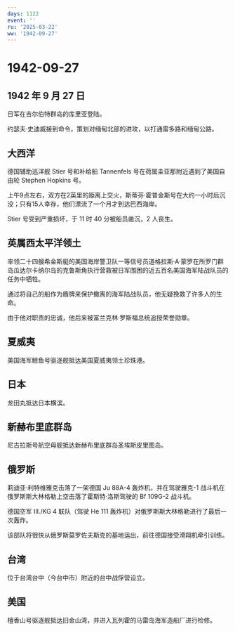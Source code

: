 ```yaml
---
days: 1122
event: ''
ru: '2025-03-22'
ww: '1942-09-27'
---
```


# 1942-09-27

## 1942 年 9 月 27 日

日军在吉尔伯特群岛的库里亚登陆。

约瑟夫·史迪威接到命令，策划对缅甸北部的进攻，以打通雷多路和缅甸公路。

## 大西洋

德国辅助巡洋舰 Stier 号和补给船 Tannenfels
号在荷属圭亚那附近遇到了美国自由轮 Stephen Hopkins 号。

上午9点左右，双方在2英里的距离上交火，斯蒂芬·霍普金斯号在大约一小时后沉没；只有15人幸存，他们漂流了一个月才到达巴西海岸。

Stier 号受到严重损坏，于 11 时 40 分被船员凿沉，2 人丧生。

## 英属西太平洋领土

率领二十四艘希金斯艇的美国海岸警卫队一等信号员道格拉斯·A·蒙罗在所罗门群岛瓜达尔卡纳尔岛的克鲁斯角执行营救被日军围困的近五百名美国海军陆战队员的任务中牺牲。

通过将自己的船作为盾牌来保护撤离的海军陆战队员，他无疑挽救了许多人的生命。

由于他对职责的忠诚，他后来被富兰克林·罗斯福总统追授荣誉勋章。

## 夏威夷

美国海军鲸鱼号驱逐舰抵达美国夏威夷领土珍珠港。

## 日本

龙田丸抵达日本横滨。

## 新赫布里底群岛

尼古拉斯号航空母舰抵达新赫布里底群岛圣埃斯皮里图岛。

## 俄罗斯

莉迪亚·利特维雅克击落了一架德国 Ju 88A-4 轰炸机，并在驾驶雅克-1
战斗机在俄罗斯斯大林格勒上空击落了霍斯特·洛斯驾驶的 Bf 109G-2 战斗机。

德国空军 III./KG 4 联队（驾驶 He 111
轰炸机）对俄罗斯斯大林格勒进行了最后一次轰炸。

该部队将很快从俄罗斯莫罗佐夫斯克的基地运出，前往德国接受滑翔机牵引训练。

## 台湾

位于台湾台中（今台中市）附近的台中战俘营设立。

## 美国

檀香山号驱逐舰抵达旧金山湾，并进入瓦列霍的马雷岛海军造船厂进行检修。